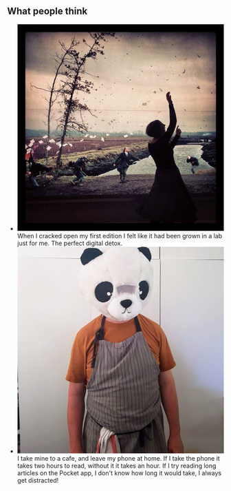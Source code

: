 ## What people think

- ![](./img/Jenn.jpg) When I cracked open my first edition I felt like it had been grown in a lab just for me. The perfect digital detox.
- ![](./img/ben.jpg) I take mine to a cafe, and leave my phone at home. If I take the phone it takes two hours to read, without it it takes an hour. If I try reading long articles on the Pocket app, I don't know how long it would take, I always get distracted!
